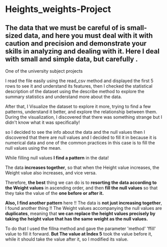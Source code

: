 # Heights_weights-Project
The data that we must be careful of is small-sized data, and here you must deal with it with caution and precision and demonstrate your skills in analyzing and dealing with it. Here I deal with small and simple data, but carefully .
----------------------------
One of the university subject projects

I read the file easily using the read_csv method and displayed the first 5 rows to see it and understand its features, then I checked the statistical description of the dataset using the describe method to explore the summary statistics and understand more about the data.


After that, I Visualize the dataset to explore it more, trying to find a few patterns, understand it better, and explore the relationship between them. During the visualization, I discovered that there was something strange but I didn't know what it was specifically!

so I decided to see the info about the data and the null values then I discovered that there are null values and I decided to fill it in because it is numerical data and one of the common practices in this case is to fill the null values using the mean.

While filling null values **I find a pattern** in the data!

The data **increases together**, so that when the Height value increases, the Weight value also increases, and vice versa.

Therefore, **the best** thing we can do is to **resorting the data according to the Weight values** in ascending order, and then **fill the null values** so that they take the value of the **one before or after it.**


**Also, I find another pattern** here !!
The data is **not just increasing together**, I found another thing !!
The Weight values accompanying the null values are **duplicates**, meaning that **we can replace the height values precisely by taking the height value that has the same weight as the null values.**

To do that I used the fillna method and gave the parameter 'method' 'ffill' value to fill it forward. **But The value at Index 5** took the value before it, while it should take the value after it, so I modified its value.

